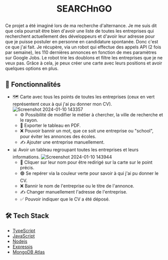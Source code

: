 
# <p align="center">SEARCHnGO</p>

Ce projet a été imaginé lors de ma recherche d'alternance. Je me suis dit que cela pourrait être bien d'avoir une liste de toutes les entreprises qui recherchent actuellement des développeurs et d'avoir leur adresse pour que je puisse postuler en personne en candidature spontanée. Donc c'est ce que j'ai fait. Je récupère, via un robot qui effectue des appels API (2 fois par semaine), les 110 dernières annonces en fonction de mes paramètres sur Google Jobs. Le robot trie les doublons et filtre les entreprises que je ne veux pas. Grâce à cela, je peux créer une carte avec leurs positions et avoir quelques options en plus.
## 🧐 Fonctionnalités
- 🗺️ Carte avec tous les points de toutes les entreprises (ceux en vert représentent ceux à qui j'ai pu donner mon CV).
![Screenshot 2024-01-10 143357](https://github.com/LucasDechaumet/searchNgo/assets/135183192/5a14ca43-9d7f-45b9-aece-fcdc40424b68)
  - ⚙️ Possibilité de modifier le métier à chercher, la ville de recherche et le rayon.
  - 📃 Exporter le tableau en PDF.
  - ❌ Pouvoir bannir un mot, que ce soit une entreprise ou "school", pour éviter les annonces des écoles.
  - ✍️ Ajouter une entreprise manuellement.
- 📊 Avoir un tableau regroupant toutes les entreprises et leurs informations.
![Screenshot 2024-01-10 143944](https://github.com/LucasDechaumet/searchNgo/assets/135183192/985bd319-67da-4858-bd42-7e6d986e58ed)
    - 📌 Cliquer sur leur nom pour être redirigé sur la carte sur le point précis.
    - 🟢 Se repérer via la couleur verte pour savoir à qui j'ai pu donner le CV.
    - ❌ Bannir le nom de l'entreprise ou le titre de l'annonce.
    - ✍️ Changer manuellement l'adresse de l'entreprise.
    - ✅ Pouvoir indiquer que le CV a été déposé.
    
## 🛠️ Tech Stack
- [TypeScript](https://www.typescriptlang.org/)
- [JavaScript](https://js.org/)
- [Nodejs](https://nodejs.org/)
- [Expressjs](https://expressjs.com/)
- [MongoDB Atlas](https://www.mongodb.com/atlas/database)
